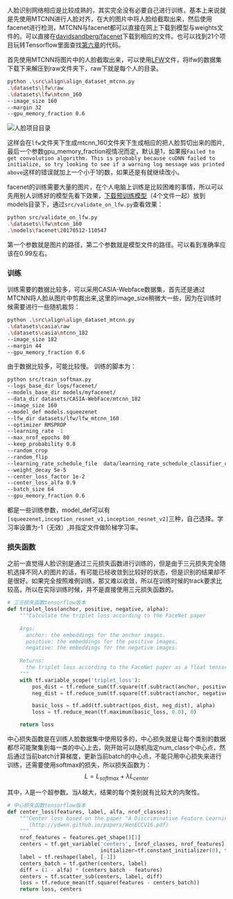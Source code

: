 人脸识别网络相应是比较成熟的，其实完全没有必要自己进行训练，基本上来说就是先使用MTCNN进行人脸对齐，在大的图片中将人脸给截取出来，然后使用facenet进行检测，MTCNN与facenet都可以直接在网上下载到模型与weights文件的。可以直接在[davidsandberg/facenet](https://github.com/davidsandberg/facenet)下载到相应的文件。也可以找到21个项目玩转Tensorflow里面查找[第六章](https://github.com/busyyang/DL_21tensorflow/tree/master/L6)的代码。

首先使用MTCNN将图片中的人脸截取出来，可以使用[LFW](http://vis-www.cs.umass.edu/lfw/lfw.tgz)文件，将lfw的数据集下载下来解压到raw文件夹下，raw下就是每个人的目录。
~~~bash
python .\src\align\align_dataset_mtcnn.py 
.\datasets\lfw\raw 
.\datasets\lfw\mtcnn_160 
--image_size 160
--margin 32
--gpu_memory_fraction 0.6
~~~
![人脸项目目录](http://m.qpic.cn/psc?/V12DgbRP0a1TXP/PBfbIKZtAJlvfOqE04IdJUF2iEHElaJZY1KlZc2NflZayAjiuiUQpr4iwSkNlbYn30ECULIjwdGVKD7mAEtP9g!!/b&bo=UgLsAAAAAAADB54!&rf=viewer_4)

这样会在`lfw`文件夹下生成mtcnn_160文件夹下生成相应的把人脸剪切出来的图片,最后一个参数gpu_memory_fraction视情况而定，默认是1，如果报`Failed to get convolution algorithm. This is probably because cuDNN failed to initialize, so try looking to see if a warning log message was printed above`这样的错误就加上一个小于1的数，如果还是有就继续改小。

facenet的训练需要大量的图片，在个人电脑上训练是比较困难的事情，所以可以先用别人训练好的模型先看下效果，[下载预训练模型](https://gitlab.fit.cvut.cz/pitakma1/mvi-sp/tree/master/data/20170512-110547)（4个文件一起）放到models目录下，通过`src/validate_on_lfw.py`查看效果：
~~~bash
python src/validate_on_lfw.py
.\datasets\lfw\mtcnn_160
.\models\facenet\20170512-110547
~~~
第一个参数就是图片的路径，第二个参数就是模型文件的路径。可以看到准确率应该在0.99左右。

### 训练
训练需要的数据比较多，可以采用CASIA-Webface数据集，首先还是通过MTCNN将人脸从图片中剪裁出来,这里的image_size稍微大一些，因为在训练时候需要进行一些随机裁剪：
~~~bash
python .\src\align\align_dataset_mtcnn.py 
.\datasets\casia\raw 
.\datasets\casia\mtcnn_182 
--image_size 182
--margin 44
--gpu_memory_fraction 0.6
~~~
由于数据比较多，可能比较慢。
训练的脚本为：
~~~bash
python src/train_softmax.py 
--logs_base_dir logs/facenet/  
--models_base_dir models/myfacenet/   
--data_dir datasets/CASIA-WebFace/mtcnn_182
--image_size 160   
--model_def models.squeezenet  
--lfw_dir datasets/lfw/lfw_mtcnn_160
--optimizer RMSPROP  
--learning_rate -1  
--max_nrof_epochs 80  
--keep_probability 0.8   
--random_crop 
--random_flip   
--learning_rate_schedule_file  data/learning_rate_schedule_classifier_casia.txt  
--weight_decay 5e-5  
--center_loss_factor 1e-2  
--center_loss_alfa 0.9 
--batch_size 64
--gpu_memory_fraction 0.6
~~~
都是一些训练参数，model_def可以有`[squeezenet,inception_resnet_v1,inception_resnet_v2]`三种，自己选择。学习率设置为-1（无效）,并指定文件做阶梯学习率。

### 损失函数
之前一直觉得人脸识别是通过三元损失函数进行训练的，但是由于三元损失完全随机选择不同人的图片的话，有可能已经收敛到比较好的状态，但是识别的结果却不是很好。如果完全按照难例训练，那又难以收敛，所以在训练时候的track要求比较高，所以在实际训练时候，并不是直接使用三元损失函数的。
~~~py
# 三元损失函数tensorflow版本
def triplet_loss(anchor, positive, negative, alpha):
    """Calculate the triplet loss according to the FaceNet paper
    
    Args:
      anchor: the embeddings for the anchor images.
      positive: the embeddings for the positive images.
      negative: the embeddings for the negative images.
  
    Returns:
      the triplet loss according to the FaceNet paper as a float tensor.
    """
    with tf.variable_scope('triplet_loss'):
        pos_dist = tf.reduce_sum(tf.square(tf.subtract(anchor, positive)), 1)
        neg_dist = tf.reduce_sum(tf.square(tf.subtract(anchor, negative)), 1)

        basic_loss = tf.add(tf.subtract(pos_dist, neg_dist), alpha)
        loss = tf.reduce_mean(tf.maximum(basic_loss, 0.0), 0)

    return loss
~~~
中心损失函数是在训练人脸数据集中使用较多的，中心损失就是让每个类别的数据都尽可能聚集到每一类的中心上去，刚开始可以随机指定num_class个中心点，然后通过当前batch计算梯度，更新当前batch的中心点，不能只用中心损失来进行训练，还需要使用softmax的损失，所以损失函数为：
$$L=L_{softmax}+\lambda L_{center}$$

其中，$\lambda$是一个超参数。当$\lambda$越大，结果的每个类别就有比较大的内聚性。
~~~py
# 中心损失函数tensorflow版本
def center_loss(features, label, alfa, nrof_classes):
    """Center loss based on the paper "A Discriminative Feature Learning Approach for Deep Face Recognition"
       (http://ydwen.github.io/papers/WenECCV16.pdf)
    """
    nrof_features = features.get_shape()[1]
    centers = tf.get_variable('centers', [nrof_classes, nrof_features], dtype=tf.float32,
                              initializer=tf.constant_initializer(0), trainable=False)
    label = tf.reshape(label, [-1])
    centers_batch = tf.gather(centers, label)
    diff = (1 - alfa) * (centers_batch - features)
    centers = tf.scatter_sub(centers, label, diff)
    loss = tf.reduce_mean(tf.square(features - centers_batch))
    return loss, centers
~~~
